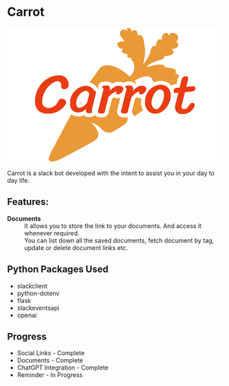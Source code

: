 # Carrot

![carrot](https://github.com/Kemosabe2911/Carrot/blob/master/client/src/assets/carrot-logo.png "Carrot")

Carrot is a slack bot developed with the intent to assist you in your day to day life.

## Features:

<dl>
  <dt style='font-weight: bold;'>Documents</dt>
  <dd>It allows you to store the link to your documents. And access it whenever required. <br>
    You can list down all the saved documents, fetch document by tag, update or delete document links etc.</dd>
</dl>

## Python Packages Used
- slackclient
- python-dotenv
- flask
- slackeventsapi
- openai

## Progress
 - Social Links - Complete
 - Documents - Complete
 - ChatGPT Integration - Complete
 - Reminder - In Progress